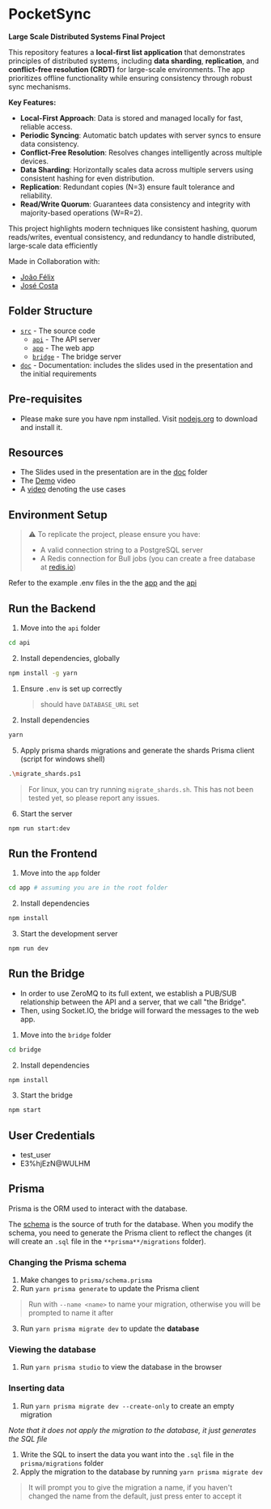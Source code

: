 # PocketSync

**Large Scale Distributed Systems Final Project**

This repository features a **local-first list application** that demonstrates principles of distributed systems, including **data sharding**, **replication**, and **conflict-free resolution (CRDT)** for large-scale environments. The app prioritizes offline functionality while ensuring consistency through robust sync mechanisms.

**Key Features:**

- **Local-First Approach**: Data is stored and managed locally for fast, reliable access.
- **Periodic Syncing**: Automatic batch updates with server syncs to ensure data consistency.
- **Conflict-Free Resolution**: Resolves changes intelligently across multiple devices.
- **Data Sharding**: Horizontally scales data across multiple servers using consistent hashing for even distribution.
- **Replication**: Redundant copies (N=3) ensure fault tolerance and reliability.
- **Read/Write Quorum**: Guarantees data consistency and integrity with majority-based operations (W=R=2).

This project highlights modern techniques like consistent hashing, quorum reads/writes, eventual consistency, and redundancy to handle distributed, large-scale data efficiently

Made in Collaboration with:
- [João Félix](https://github.com/joao12520)
- [José Costa](https://github.com/JaySuave)

## Folder Structure


- [`src`](./src) - The source code
  - [`api`](./src/api) - The API server
  - [`app`](./src/app) - The web app
  - [`bridge`](./src/bridge) - The bridge server
- [`doc`](./doc) - Documentation: includes the slides used in the presentation and the initial requirements

## Pre-requisites

- Please make sure you have npm installed. Visit [nodejs.org](https://docs.npmjs.com/downloading-and-installing-node-js-and-npm) to download and install it.

## Resources

- The Slides used in the presentation are in the [doc](./doc) folder
- The [Demo](https://www.loom.com/share/5242996b3ba8420791ff370f23848571?sid=21234c40-32ed-4b61-8570-5994f43dfa86) video
- A [video](https://www.loom.com/share/dea65df9a8e44719a003c156038c9d5f?sid=b8c651d2-741c-452c-a928-ea3d4182379f) denoting the use cases

## Environment Setup

> :warning: To replicate the project, please ensure you have:
> - A valid connection string to a PostgreSQL server
> - A Redis connection for Bull jobs (you can create a free database at [redis.io](https://redis.io/))

Refer to the example .env files in the the [app](src/app/.env.example) and the [api](src/api/.env.example)

## Run the Backend

1. Move into the `api` folder

```sh
cd api
```

2. Install dependencies, globally

```sh
npm install -g yarn
```

1. Ensure `.env` is set up correctly
   > should have `DATABASE_URL` set
2. Install dependencies

```sh
yarn
```
<!--
5. Apply prisma migrations and generate the Prisma client

```sh
yarn prisma migrate dev
yarn prisma generate
```
-->

5. Apply prisma shards migrations and generate the shards Prisma client (script for windows shell)

```sh
.\migrate_shards.ps1
```

> For linux, you can try running `migrate_shards.sh`. This has not been tested yet, so please report any issues.

6. Start the server

```sh
npm run start:dev
```

## Run the Frontend

1. Move into the `app` folder

```sh
cd app # assuming you are in the root folder
```

2. Install dependencies

```sh
npm install
```

3. Start the development server

```sh
npm run dev
```

## Run the Bridge

- In order to use ZeroMQ to its full extent, we establish a PUB/SUB relationship between the API and a server, that we call "the Bridge".
- Then, using Socket.IO, the bridge will forward the messages to the web app.


1. Move into the `bridge` folder

```sh
cd bridge
```

2. Install dependencies

```sh
npm install
```

3. Start the bridge

```sh
npm start
```

## User Credentials

- test_user
- E3%hjEzN@WULHM
<!-- when hashed -> $2a$10$vtRM/PazBJuy9T1rws.sy.6gg8uXLvro1QSL8tulWon8.Da5Ad/.W -->

## Prisma

Prisma is the ORM used to interact with the database.

The [schema](./api/prisma/schema.prisma) is the source of truth for the database. When you modify the schema, you need to generate the Prisma client to reflect the changes (it will create an `.sql` file in the `**prisma**/migrations` folder).

### Changing the Prisma schema

1. Make changes to `prisma/schema.prisma`
2. Run `yarn prisma generate` to update the Prisma client

> Run with `--name <name>` to name your migration, otherwise you will be prompted to name it after

3. Run `yarn prisma migrate dev` to update the **database**

### Viewing the database

1. Run `yarn prisma studio` to view the database in the browser

### Inserting data

1. Run `yarn prisma migrate dev --create-only` to create an empty migration

_Note that it does not apply the migration to the database, it just generates the SQL file_

1. Write the SQL to insert the data you want into the `.sql` file in the `prisma/migrations` folder
2. Apply the migration to the database by running `yarn prisma migrate dev`

> It will prompt you to give the migration a name, if you haven't changed the name from the default, just press enter to accept it
